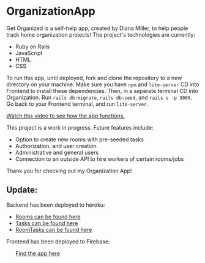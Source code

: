 # OrganizationApp

Get Organized is a self-help app, created by Diana Miller, to help people track home organization projects! The project's technologies are currently:
<ul>
    <li> Ruby on Rails
    <li> JavaScript
    <li> HTML
    <li> CSS
</ul>

To run this app, until deployed, fork and clone the repository to a new directory on your machine. Make sure you have `npm` and `lite-server` CD into Frontend to install these dependencies. Then, in a seperate terminal CD into Organization. Run `rails db:migrate`, `rails db:seed`, and `rails s -p 3000`. Go back to your Frontend terminal, and run `lite-server`.

<a href='https://youtu.be/fih7tQfoA-k'>Watch this video to see how the app functions.</a>

This project is a work in progress. Future features include:
<ul>
    <li> Option to create new rooms with pre-seeded tasks
    <li> Authorization, and user creation
    <li> Administrative and general users
    <li> Connection to an outside API to hire workers of certain rooms/jobs
</ul>

Thank you for checking out my Organization App!

## Update:
Backend has been deployed to heroku:
<ul>
    <li><a href='https://ancient-retreat-86627.herokuapp.com/rooms'> Rooms can be found here</a>
    <li><a href='https://ancient-retreat-86627.herokuapp.com/tasks'> Tasks can be found here</a>
    <li><a href='https://ancient-retreat-86627.herokuapp.com/room_tasks'> RoomTasks can be found here</a>
</ul>

Frontend has been deployed to Firebase:
<ul><a href='https://get-organized-d93d1.firebaseapp.com/index.html'>Find the app here</a></ul>
